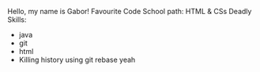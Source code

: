 Hello, my name is Gabor!
Favourite Code School path: HTML & CSs
Deadly Skills:
* java
* git
* html
* Killing history using git rebase
yeah

